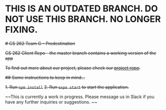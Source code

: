 # THIS IS AN OUTDATED BRANCH. DO NOT USE THIS BRANCH. NO LONGER FIXING. 

~~# CS 262 Team G - Predestination~~

~~CS 262 Client Repo - the master branch contains a working version of the app~~

~~To find out more about our project, please check our [project repo](https://github.com/calvin-cs262-fall2020-teamG/predestination-client).~~


~~## Some instructions to keep in mind...~~

~~1. Run `npm install`~~
~~2. Run `expo start` to start the application.~~

~~This is currently a work in progress. Please message us in Slack if you have any further inquiries or suggestions. ~~
